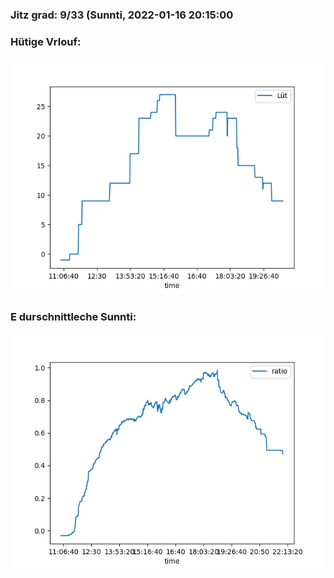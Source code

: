 ### Jitz grad: 9/33 (Sunnti, 2022-01-16 20:15:00

### Hütige Vrlouf:
![Graph](Today.png)

### E durschnittleche Sunnti:
![Graph](Sunnti.png)